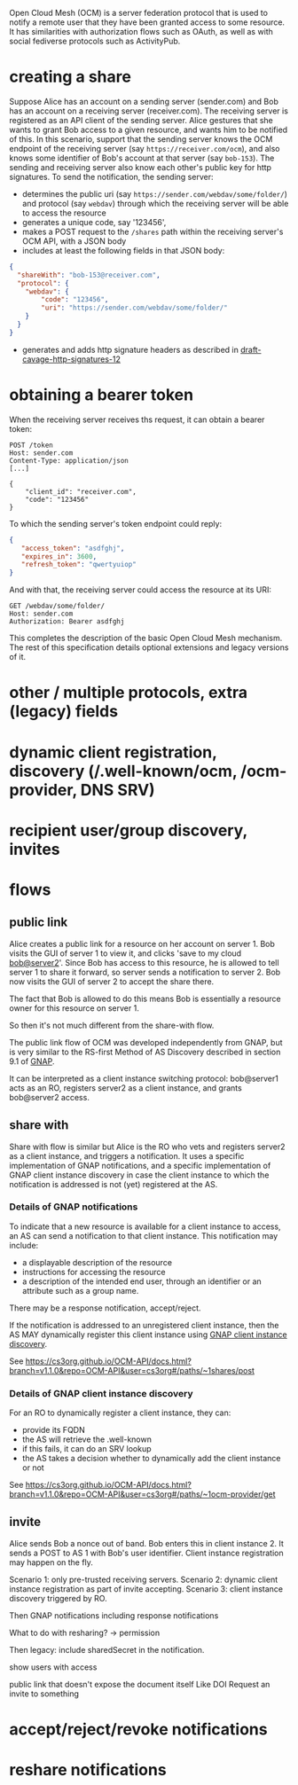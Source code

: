 Open Cloud Mesh (OCM) is a server federation protocol that is used to notify a remote user that they have
been granted access to some resource. It has similarities with authorization flows such as OAuth, as well as with social fediverse protocols such as ActivityPub.

# creating a share
Suppose Alice has an account on a sending server (sender.com) and Bob has an account on a receiving server (receiver.com).
The receiving server is registered as an API client of the sending server.
Alice gestures that she wants to grant Bob access to a given resource, and wants him to be notified of this.
In this scenario, support that the sending server knows the OCM endpoint of the receiving server (say `https://receiver.com/ocm`), and also knows some identifier of Bob's account at that server (say `bob-153`).
The sending and receiving server also know each other's public key for http signatures.
To send the notification, the sending server:
* determines the public uri (say `https://sender.com/webdav/some/folder/`) and protocol (say `webdav`) through which the receiving server will be able to access the resource
* generates a unique code, say '123456',
* makes a POST request to the `/shares` path within the receiving server's OCM API, with a JSON body
* includes at least the following fields in that JSON body:
```json
{
  "shareWith": "bob-153@receiver.com",
  "protocol": {
    "webdav": {
        "code": "123456",
        "uri": "https://sender.com/webdav/some/folder/"
    }
  }
}
```
* generates and adds http signature headers as described in [draft-cavage-http-signatures-12](https://datatracker.ietf.org/doc/html/draft-cavage-http-signatures-12)

# obtaining a bearer token
When the receiving server receives ths  request, it can obtain a bearer token:
```http
POST /token
Host: sender.com
Content-Type: application/json
[...]

{
    "client_id": "receiver.com",
    "code": "123456"
}
```
To which the sending server's token endpoint could reply:
```json
{
   "access_token": "asdfghj",
   "expires_in": 3600,
   "refresh_token": "qwertyuiop" 
}
```
And with that, the receiving server could access the resource at its URI:
```http
GET /webdav/some/folder/
Host: sender.com
Authorization: Bearer asdfghj
```

This completes the description of the basic Open Cloud Mesh mechanism. The rest of this specification details optional extensions and legacy versions of it.

# other / multiple protocols, extra (legacy) fields

# dynamic client registration, discovery (/.well-known/ocm, /ocm-provider, DNS SRV)
# recipient user/group discovery, invites
# flows
## public link

Alice creates a public link for a resource on her account on server 1.
Bob visits the GUI of server 1 to view it, and clicks 'save to my cloud <bob@server2>'.
Since Bob has access to this resource, he is allowed to tell server 1 to share it forward, so server sends a notification to server 2.
Bob now visits the GUI of server 2 to accept the share there.

The fact that Bob is allowed to do this means Bob is essentially a resource owner for this resource on server 1.

So then it's not much different from the share-with flow.


The public link flow of OCM was developed independently from GNAP, but is very similar to
the RS-first Method of AS Discovery described in section 9.1 of [GNAP](https://datatracker.ietf.org/doc/draft-ietf-gnap-core-protocol/).

It can be interpreted as a client instance switching protocol: bob@server1 acts as an RO, registers server2 as a client instance, and grants bob@server2 access.

## share with

Share with flow is similar but Alice is the RO who vets and registers server2 as a client instance, and triggers a notification.
It uses a specific implementation of GNAP notifications, and a specific implementation of GNAP client instance discovery in case the
client instance to which the notification is addressed is not (yet) registered at the AS.

### Details of GNAP notifications
To indicate that a new resource is available for a client instance to access,
an AS can send a notification to that client instance.
This notification may include:
* a displayable description of the resource
* instructions for accessing the resource
* a description of the intended end user, through an identifier or an attribute such as a group name.

There may be a response notification, accept/reject.

If the notification is addressed to an unregistered client instance, then the AS MAY dynamically register this client instance
using [GNAP client instance discovery](./gnap-client-instance-discovery.md).

See https://cs3org.github.io/OCM-API/docs.html?branch=v1.1.0&repo=OCM-API&user=cs3org#/paths/~1shares/post

### Details of GNAP client instance discovery
For an RO to dynamically register a client instance, they can:
* provide its FQDN
* the AS will retrieve the .well-known
* if this fails, it can do an SRV lookup
* the AS takes a decision whether to dynamically add the client instance or not

See https://cs3org.github.io/OCM-API/docs.html?branch=v1.1.0&repo=OCM-API&user=cs3org#/paths/~1ocm-provider/get

## invite

Alice sends Bob a nonce out of band. Bob enters this in client instance 2.
It sends a POST to AS 1 with Bob's user identifier.
Client instance registration may happen on the fly.


Scenario 1: only pre-trusted receiving servers.
Scenario 2: dynamic client instance registration as part of invite accepting.
Scenario 3: client instance discovery triggered by RO.

Then GNAP notifications including response notifications

What to do with resharing? -> permission

Then legacy: include sharedSecret in the notification.

show users with access

public link that doesn't expose the document itself
Like DOI
Request an invite to something


# accept/reject/revoke notifications
# reshare notifications